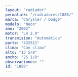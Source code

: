 ```yaml
---
layout: "radiador"
permalink: "/radiadores/1886/"
marca: "Chrysler / Dodge"
modelo: "Neon"
ano: "2002"
motor: "L4 2.0"
transmision: "Automática"
parte: "432511"
clima: "Con clima"
alto: "13 5/8"
ancho: "25 1/8"
observaciones: ""
id: "1886"
---
```


